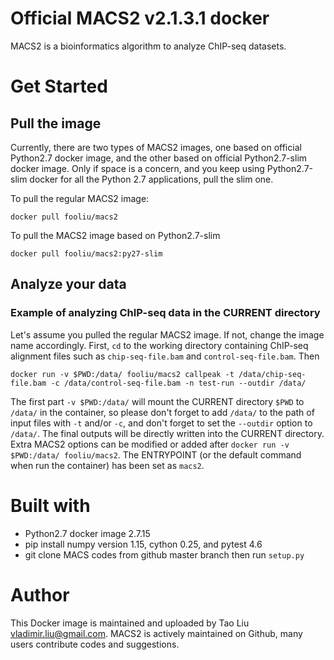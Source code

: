 # Official MACS2 v2.1.3.1 docker

MACS2 is a bioinformatics algorithm to analyze ChIP-seq datasets. 

# Get Started

## Pull the image

Currently, there are two types of MACS2 images, one based on official Python2.7 docker image, and the other based on official Python2.7-slim docker image. Only if space is a concern, and you keep using Python2.7-slim docker for all the Python 2.7 applications, pull the slim one.

To pull the regular MACS2 image:

```docker pull fooliu/macs2```

To pull the MACS2 image based on Python2.7-slim

```docker pull fooliu/macs2:py27-slim```

## Analyze your data

### Example of analyzing ChIP-seq data in the CURRENT directory

Let's assume you pulled the regular MACS2 image. If not, change the image name accordingly. First, ```cd``` to the working directory containing ChIP-seq alignment files such as ```chip-seq-file.bam``` and ```control-seq-file.bam```. Then

```docker run -v $PWD:/data/ fooliu/macs2 callpeak -t /data/chip-seq-file.bam -c /data/control-seq-file.bam -n test-run --outdir /data/```

The first part ```-v $PWD:/data/``` will mount the CURRENT directory ```$PWD``` to ```/data/``` in the container, so please don't forget to add ```/data/``` to the path of input files with ```-t``` and/or ```-c```, and don't forget to set the ```--outdir``` option to ```/data/```. The final outputs will be directly written into the CURRENT directory. Extra MACS2 options can be modified or added after ```docker run -v $PWD:/data/ fooliu/macs2```. The ENTRYPOINT (or the default command when run the container) has been set as ```macs2```.

# Built with

* Python2.7 docker image 2.7.15
* pip install numpy version 1.15, cython 0.25, and pytest 4.6 
* git clone MACS codes from github master branch then run ```setup.py```

# Author

This Docker image is maintained and uploaded by Tao Liu <vladimir.liu@gmail.com>. MACS2 is actively maintained on Github, many users contribute codes and suggestions. 
